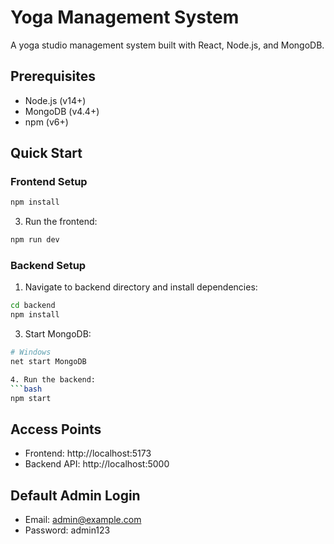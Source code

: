 # Yoga Management System

A yoga studio management system built with React, Node.js, and MongoDB.

## Prerequisites

- Node.js (v14+)
- MongoDB (v4.4+)
- npm (v6+)

## Quick Start

### Frontend Setup

```bash
npm install
```

3. Run the frontend:
```bash
npm run dev
```

### Backend Setup

1. Navigate to backend directory and install dependencies:
```bash
cd backend
npm install
```

3. Start MongoDB:
```bash
# Windows
net start MongoDB

4. Run the backend:
```bash
npm start
```



## Access Points

- Frontend: http://localhost:5173
- Backend API: http://localhost:5000

## Default Admin Login

- Email: admin@example.com
- Password: admin123
